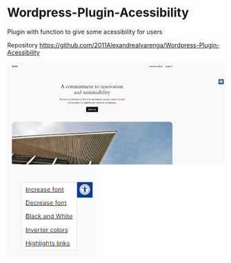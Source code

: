 # Wordpress-Plugin-Acessibility
Plugin with function to give some acessibility for users

Repository
https://github.com/2011Alexandrealvarenga/Wordpress-Plugin-Acessibility

<img src="img1.PNG" alt="">
<img src="img2.PNG" alt="">